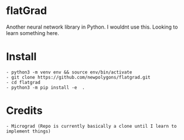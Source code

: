 # flatGrad
Another neural network library in Python. I wouldnt use this. Looking to learn something here.


# Install


    - python3 -m venv env && source env/bin/activate
    - git clone https://github.com/newpolygons/flatgrad.git
    - cd flatgrad
    - python3 -m pip install -e  .

# Credits 
    - Micrograd (Repo is currently basically a clone until I learn to implement things)
